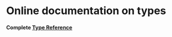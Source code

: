 <h1>Online documentation on types</h1>
       
<h4>Complete <a href="https://puppet.com/docs">Type Reference</a></h4>
  
     
